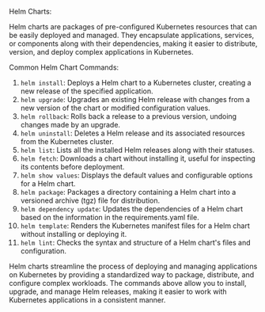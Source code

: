 Helm Charts:

Helm charts are packages of pre-configured Kubernetes resources that can be easily deployed and managed. They encapsulate applications, services, or components along with their dependencies, making it easier to distribute, version, and deploy complex applications in Kubernetes.

Common Helm Chart Commands:
1. `helm install`: Deploys a Helm chart to a Kubernetes cluster, creating a new release of the specified application.
1. `helm upgrade`: Upgrades an existing Helm release with changes from a new version of the chart or modified configuration values.
1. `helm rollback`: Rolls back a release to a previous version, undoing changes made by an upgrade.
1. `helm uninstall`: Deletes a Helm release and its associated resources from the Kubernetes cluster.
1. `helm list`: Lists all the installed Helm releases along with their statuses.
1. `helm fetch`: Downloads a chart without installing it, useful for inspecting its contents before deployment.
1. `helm show values`: Displays the default values and configurable options for a Helm chart.
1. `helm package`: Packages a directory containing a Helm chart into a versioned archive (tgz) file for distribution.
1. `helm dependency update`: Updates the dependencies of a Helm chart based on the information in the requirements.yaml file.
1. `helm template`: Renders the Kubernetes manifest files for a Helm chart without installing or deploying it.
1. `helm lint`: Checks the syntax and structure of a Helm chart's files and configuration.

Helm charts streamline the process of deploying and managing applications on Kubernetes by providing a standardized way to package, distribute, and configure complex workloads. The commands above allow you to install, upgrade, and manage Helm releases, making it easier to work with Kubernetes applications in a consistent manner.